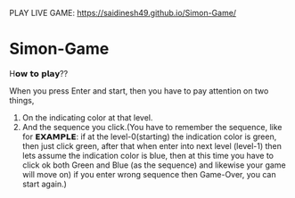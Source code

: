 PLAY LIVE GAME: https://saidinesh49.github.io/Simon-Game/
# Simon-Game

H𝗼𝘄 𝘁𝗼 𝗽𝗹𝗮𝘆??

When you press Enter and start, then you have to pay attention on two things, 
1. On the indicating color at that level.
2. And the sequence you click.(You have to remember the sequence, like for
𝗘𝗫𝗔𝗠𝗣𝗟𝗘: if at the level-0(starting) the indication color is green, then just click green, after that when enter into next level (level-1) then lets assume the indication color is blue, then at this time you have to click ok both Green and Blue (as the sequence) and likewise your game will move on) if you enter wrong sequence then Game-Over, you can start again.)
